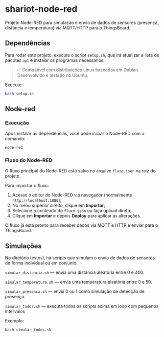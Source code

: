 # shariot-node-red

Projeto Node-RED para simulação e envio de dados de sensores (presença, distância e temperatura) via MQTT/HTTP para o ThingsBoard.

## Dependências

Para rodar este projeto, execute o script `setup.sh`, que irá atualizar a lista de pacotes `apt` e instalar os programas necessários.

> ✅ Compatível com distribuições Linux baseadas em Debian. Desenvolvido e testado no Ubuntu.

Execute:

```bash
bash setup.sh
```
## Node-red

### Execução

Após instalar as dependências, você pode iniciar o Node-RED com o comando:

``` bash
node-red
```

### Fluxo do Node-RED

O fluxo principal do Node-RED está salvo no arquivo `fluxo.json` na raiz do projeto.

Para importar o fluxo:

1. Acesse o editor do Node-RED via navegador (normalmente `http://localhost:1880`);
2. No menu superior direito, clique em **Importar**;
3. Selecione o conteúdo do `fluxo.json` ou faça upload direto;
4. Clique em **Importar** e depois **Deploy** para aplicar as alterações.

O fluxo já está pronto para receber dados via MQTT e HTTP e enviar para o ThingsBoard.
## Simulações

No diretório testes/, há scripts que simulam o envio de dados de sensores de forma individual ou em conjunto.

`simular_distancia.sh` — envia uma distância aleatória entre 0 e 400.

`simular_temperatura.sh` — envia uma temperatura aleatória entre 0 e 50.

`simular_presenca.sh` — envia 0 ou 1 como simulação de detecção de presença.

`simular_todos.sh` — executa todos os scripts acima em loop com pequenos intervalos

Exemplo:
``` bash
bash simular_todos.sh
```
